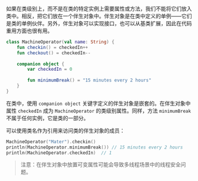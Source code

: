如果在类级别上，而不是在类的特定实例上需要属性或方法，我们不能将它们放入类中。相反，把它们放在一个伴生对象中。伴生对象是在类中定义的单例——它们是类的单例伙伴。另外，伴生对象可以实现接口，也可以从基类扩展，因此在代码重用方面也很有用。

```kotlin
class MachineOperator(val name: String) {
	fun checkin() = checkedIn++
	fun checkout() = checkedIn--
	
	companion object {
		var checkedIn = 0
		
		fun minimumBreak() = "15 minutes every 2 hours"
	}
}
```

在类中，使用 `companion object` 关键字定义的伴生对象是嵌套的。在伴生对象中属性 `checkedIn` 成为 `MachineOperator` 的类级别属性。同样，方法 `minimumBreak` 不属于任何实例，它是类的一部分。

可以使用类名作为引用来访问类的伴生对象的成员：

```kotlin
MachineOperator("Mater").checkin()
println(MachineOperator.minimumBreak())	// 15 minutes every 2 hours
println(MachineOperator.checkedIn)	// 1
```

> 注意：在伴生对象中放置可变属性可能会导致多线程场景中的线程安全问题。